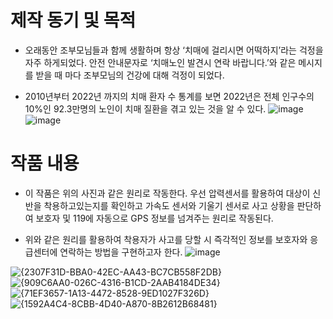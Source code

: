 # 제작 동기 및 목적
* 오래동안 조부모님들과 함께 생활하며 항상 ‘치매에 걸리시면 어떡하지’라는 걱정을 자주 하게되었다. 안전 안내문자로 ‘치매노인 발견시 연락 바랍니다.’와 같은 메시지를 받을 때 마다 조부모님의 건강에 대해 걱정이 되었다. 

* 2010년부터 2022년 까지의 치매 환자 수 통계를 보면 2022년은 전체 인구수의 10%인 92.3만명의 노인이 치매 질환을 겪고 있는 것을 알 수 있다.
![image](https://github.com/user-attachments/assets/ef0649e7-86e2-4771-af68-3e0134bf25df)
![image](https://github.com/user-attachments/assets/a4dce328-aeef-4a87-9a5f-dfa5410f119a)


# 작품 내용
* 이 작품은 위의 사진과 같은 원리로 작동한다. 우선 압력센서를 활용하여 대상이 신반을 착용하고있는지를 확인하고 가속도 센서와 기울기 센서로 사고 상황을 판단하여 보호자 및 119에 자동으로 GPS 정보를 넘겨주는 원리로 작동된다.

* 위와 같은 원리를 활용하여 착용자가 사고를 당할 시 즉각적인 정보를 보호자와 응급센터에 연락하는 방법을 구현하고자 한다.
![image](https://github.com/user-attachments/assets/781f688f-2505-4df9-b39a-9a39c6cf224a)


![{2307F31D-BBA0-42EC-AA43-BC7CB558F2DB}](https://github.com/user-attachments/assets/9aa6df41-c161-4078-a55e-a0c9b6f96e4a)
![{909C6AA0-026C-4316-B1CD-2AAB4184DE34}](https://github.com/user-attachments/assets/fc7c688b-7050-42ef-9aa6-afc9c852a999)
![{71EF3657-1A13-4472-8528-9ED1027F326D}](https://github.com/user-attachments/assets/b17d8f16-3da1-4990-b31b-ef9aefdb124e)
![{1592A4C4-8CBB-4D40-A870-8B2612B68481}](https://github.com/user-attachments/assets/a0d379bc-32ae-414c-89b5-047f89af26fa)
